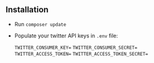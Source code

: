 Installation
------------

- Run `composer update`
- Populate your twitter API keys in `.env` file:
     
     `TWITTER_CONSUMER_KEY=`
     `TWITTER_CONSUMER_SECRET=`
     `TWITTER_ACCESS_TOKEN=`
     `TWITTER_ACCESS_TOKEN_SECRET=`